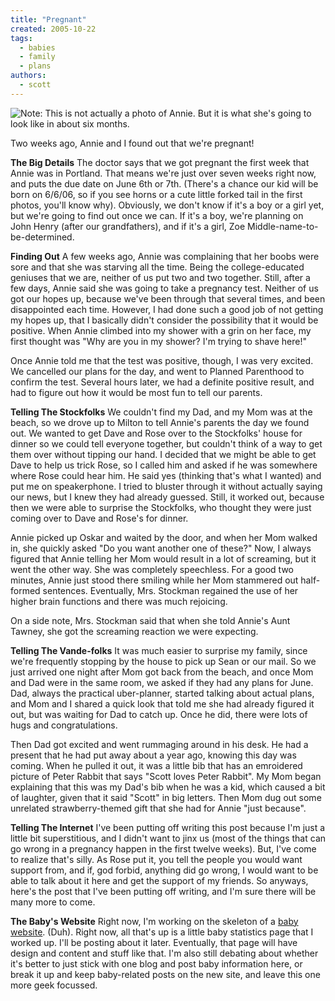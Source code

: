 ```yaml
---
title: "Pregnant"
created: 2005-10-22
tags:
  - babies
  - family
  - plans
authors:
  - scott
---
```


![Note: This is not actually a photo of Annie. But it is what she's going to look like in about six months.](/images/pregnant.jpg "Note: This is not actually a photo of Annie. But it is what she's going to look like in about six months.")

Two weeks ago, Annie and I found out that we're pregnant!

**The Big Details** The doctor says that we got pregnant the first week that Annie was in Portland. That means we're just over seven weeks right now, and puts the due date on June 6th or 7th. (There's a chance our kid will be born on 6/6/06, so if you see horns or a cute little forked tail in the first photos, you'll know why). Obviously, we don't know if it's a boy or a girl yet, but we're going to find out once we can. If it's a boy, we're planning on John Henry (after our grandfathers), and if it's a girl, Zoe Middle-name-to-be-determined.

**Finding Out** A few weeks ago, Annie was complaining that her boobs were sore and that she was starving all the time. Being the college-educated geniuses that we are, neither of us put two and two together. Still, after a few days, Annie said she was going to take a pregnancy test. Neither of us got our hopes up, because we've been through that several times, and been disappointed each time. However, I had done such a good job of not getting my hopes up, that I basically didn't consider the possibility that it would be positive. When Annie climbed into my shower with a grin on her face, my first thought was "Why are you in my shower? I'm trying to shave here!"

Once Annie told me that the test was positive, though, I was very excited. We cancelled our plans for the day, and went to Planned Parenthood to confirm the test. Several hours later, we had a definite positive result, and had to figure out how it would be most fun to tell our parents.

**Telling The Stockfolks** We couldn't find my Dad, and my Mom was at the beach, so we drove up to Milton to tell Annie's parents the day we found out. We wanted to get Dave and Rose over to the Stockfolks' house for dinner so we could tell everyone together, but couldn't think of a way to get them over without tipping our hand. I decided that we might be able to get Dave to help us trick Rose, so I called him and asked if he was somewhere where Rose could hear him. He said yes (thinking that's what I wanted) and put me on speakerphone. I tried to bluster through it without actually saying our news, but I knew they had already guessed. Still, it worked out, because then we were able to surprise the Stockfolks, who thought they were just coming over to Dave and Rose's for dinner.

Annie picked up Oskar and waited by the door, and when her Mom walked in, she quickly asked "Do you want another one of these?" Now, I always figured that Annie telling her Mom would result in a lot of screaming, but it went the other way. She was completely speechless. For a good two minutes, Annie just stood there smiling while her Mom stammered out half-formed sentences. Eventually, Mrs. Stockman regained the use of her higher brain functions and there was much rejoicing.

On a side note, Mrs. Stockman said that when she told Annie's Aunt Tawney, she got the screaming reaction we were expecting.

**Telling The Vande-folks** It was much easier to surprise my family, since we're frequently stopping by the house to pick up Sean or our mail. So we just arrived one night after Mom got back from the beach, and once Mom and Dad were in the same room, we asked if they had any plans for June. Dad, always the practical uber-planner, started talking about actual plans, and Mom and I shared a quick look that told me she had already figured it out, but was waiting for Dad to catch up. Once he did, there were lots of hugs and congratulations.

Then Dad got excited and went rummaging around in his desk. He had a present that he had put away about a year ago, knowing this day was coming. When he pulled it out, it was a little bib that has an emroidered picture of Peter Rabbit that says "Scott loves Peter Rabbit". My Mom began explaining that this was my Dad's bib when he was a kid, which caused a bit of laughter, given that it said "Scott" in big letters. Then Mom dug out some unrelated strawberry-themed gift that she had for Annie "just because".

**Telling The Internet** I've been putting off writing this post because I'm just a little bit superstitious, and I didn't want to jinx us (most of the things that can go wrong in a pregnancy happen in the first twelve weeks). But, I've come to realize that's silly. As Rose put it, you tell the people you would want support from, and if, god forbid, anything did go wrong, I would want to be able to talk about it here and get the support of my friends. So anyways, here's the post that I've been putting off writing, and I'm sure there will be many more to come.

**The Baby's Website** Right now, I'm working on the skeleton of a [baby website](http://baby.spaceninja.com/). (Duh). Right now, all that's up is a little baby statistics page that I worked up. I'll be posting about it later. Eventually, that page will have design and content and stuff like that. I'm also still debating about whether it's better to just stick with one blog and post baby information here, or break it up and keep baby-related posts on the new site, and leave this one more geek focussed.
